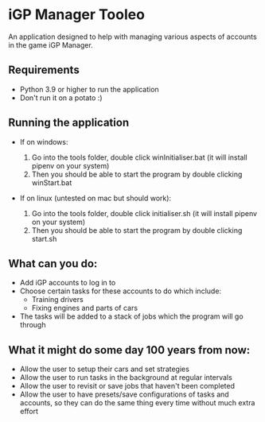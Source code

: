 # iGP Manager Tooleo
 An application designed to help with managing various aspects of accounts in the game iGP Manager.


## Requirements
* Python 3.9 or higher to run the application
* Don't run it on a potato :)

## Running the application
* If on windows:
    1. Go into the tools folder, double click winInitialiser.bat (it will install pipenv on your system)
    2. Then you should be able to start the program by double clicking winStart.bat

* If on linux (untested on mac but should work):
    1. Go into the tools folder, double click initialiser.sh (it will install pipenv on your system)
    2. Then you should be able to start the program by double clicking start.sh

## What can you do:
* Add iGP accounts to log in to
* Choose certain tasks for these accounts to do which include:
    * Training drivers
    * Fixing engines and parts of cars
* The tasks will be added to a stack of jobs which the program will go through

## What it might do some day 100 years from now:
* Allow the user to setup their cars and set strategies
* Allow the user to run tasks in the background at regular intervals
* Allow the user to revisit or save jobs that haven't been completed
* Allow the user to have presets/save configurations of tasks and accounts, so they can do the same thing every time without much extra effort
